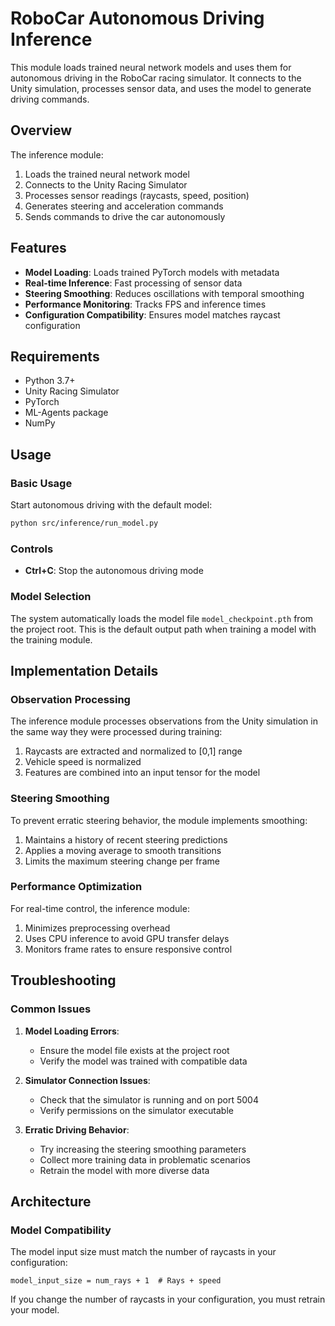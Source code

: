 # RoboCar Autonomous Driving Inference

This module loads trained neural network models and uses them for autonomous driving in the RoboCar racing simulator. It connects to the Unity simulation, processes sensor data, and uses the model to generate driving commands.

## Overview

The inference module:
1. Loads the trained neural network model
2. Connects to the Unity Racing Simulator
3. Processes sensor readings (raycasts, speed, position)
4. Generates steering and acceleration commands
5. Sends commands to drive the car autonomously

## Features

- **Model Loading**: Loads trained PyTorch models with metadata
- **Real-time Inference**: Fast processing of sensor data
- **Steering Smoothing**: Reduces oscillations with temporal smoothing
- **Performance Monitoring**: Tracks FPS and inference times
- **Configuration Compatibility**: Ensures model matches raycast configuration

## Requirements

- Python 3.7+
- Unity Racing Simulator
- PyTorch
- ML-Agents package
- NumPy

## Usage

### Basic Usage

Start autonomous driving with the default model:

```bash
python src/inference/run_model.py
```

### Controls

- **Ctrl+C**: Stop the autonomous driving mode

### Model Selection

The system automatically loads the model file `model_checkpoint.pth` from the project root. This is the default output path when training a model with the training module.

## Implementation Details

### Observation Processing

The inference module processes observations from the Unity simulation in the same way they were processed during training:

1. Raycasts are extracted and normalized to [0,1] range
2. Vehicle speed is normalized
3. Features are combined into an input tensor for the model

### Steering Smoothing

To prevent erratic steering behavior, the module implements smoothing:

1. Maintains a history of recent steering predictions
2. Applies a moving average to smooth transitions
3. Limits the maximum steering change per frame

### Performance Optimization

For real-time control, the inference module:

1. Minimizes preprocessing overhead
2. Uses CPU inference to avoid GPU transfer delays
3. Monitors frame rates to ensure responsive control

## Troubleshooting

### Common Issues

1. **Model Loading Errors**:
   - Ensure the model file exists at the project root
   - Verify the model was trained with compatible data

2. **Simulator Connection Issues**:
   - Check that the simulator is running and on port 5004
   - Verify permissions on the simulator executable

3. **Erratic Driving Behavior**:
   - Try increasing the steering smoothing parameters
   - Collect more training data in problematic scenarios
   - Retrain the model with more diverse data

## Architecture

### Model Compatibility

The model input size must match the number of raycasts in your configuration:

```
model_input_size = num_rays + 1  # Rays + speed
```

If you change the number of raycasts in your configuration, you must retrain your model.
